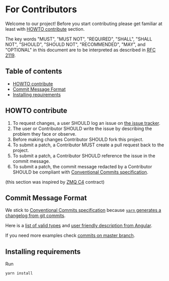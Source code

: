 # For Contributors

Welcome to our project! Before you start contributing please get familiar at
least with [HOWTO contribute](#howto-contribute) section.

The key words "MUST", "MUST NOT", "REQUIRED", "SHALL", "SHALL NOT", "SHOULD",
"SHOULD NOT", "RECOMMENDED", "MAY", and "OPTIONAL" in this document are to be
interpreted as described in [RFC 2119].


## Table of contents
* [HOWTO contribute](#howto-contribute)
* [Commit Message Format](#commit-message-format)
* [Installing requirements](#installing-requirements)


## HOWTO contribute
1. To request changes, a user SHOULD log an issue on [the issue tracker].
2. The user or Contributor SHOULD write the issue by describing the problem they face or observe.
3. Before making changes Contributor SHOULD fork this project.
4. To submit a patch, a Contributor MUST create a pull request back to the project.
5. To submit a patch, a Contributor SHOULD reference the issue in the commit
   message.
6. To submit a patch, the commit message redacted by a Contributor SHOULD be
   compliant with [Conventional Commits
   specification].

(this section was inspired by [ZMQ C4] contract)


## Commit Message Format
We stick to [Conventional Commits specification] because [`yarn` generates a
changelog from git commits](https://yarnpkg.com/package/generate-changelog).

Here is a [list of valid
types](https://github.com/conventional-changelog/commitlint/tree/master/%40commitlint/config-conventional#type-enum)
and [user friendly description from
Angular](https://github.com/angular/angular/blob/7aea5256de55056e424f9c6d92ac1d6f38d3abee/CONTRIBUTING.md#commit-message-header).

If you need more examples check [commits on master branch].


## Installing requirements
Run
```bash
yarn install
```



[RFC 2119]: https://datatracker.ietf.org/doc/html/rfc2119
[the issue tracker]: https://gitlab.com/spio-wyin/wyin-sdk-feed/-/issues
[Conventional Commits specification]: https://www.conventionalcommits.org/en/v1.0.0-beta.2/
[ZMQ C4]: https://rfc.zeromq.org/spec/42/
[commits on master branch]: https://gitlab.com/spio-wyin/wyin-sdk-feed/-/commits/master
